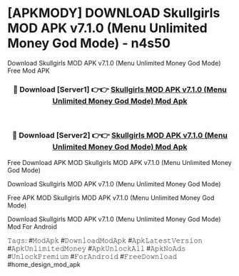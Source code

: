 # [APKMODY] DOWNLOAD Skullgirls MOD APK v7.1.0 (Menu Unlimited Money God Mode) - n4s50
Download Skullgirls MOD APK v7.1.0 (Menu Unlimited Money God Mode) Free Mod APK

<div align="center">
<h3>🔴 Download [Server1] 👉👉 <a href="https://apk-comot.site?title=Skullgirls_MOD_APK_v7.1.0_(Menu_Unlimited_Money_God_Mode)">Skullgirls MOD APK v7.1.0 (Menu Unlimited Money God Mode) Mod Apk</a></h3><br>

<h3>🔴 Download [Server2] 👉👉 <a href="https://apk-comot.site?title=Skullgirls_MOD_APK_v7.1.0_(Menu_Unlimited_Money_God_Mode)">Skullgirls MOD APK v7.1.0 (Menu Unlimited Money God Mode) Mod Apk</a></h3>
</div>


Free Download APK MOD Skullgirls MOD APK v7.1.0 (Menu Unlimited Money God Mode)

Download Skullgirls MOD APK v7.1.0 (Menu Unlimited Money God Mode) 

Free APK MOD Skullgirls MOD APK v7.1.0 (Menu Unlimited Money God Mode) 

Download Skullgirls MOD APK v7.1.0 (Menu Unlimited Money God Mode) Mod For Android

𝚃𝚊𝚐𝚜: #𝙼𝚘𝚍𝙰𝚙𝚔 #𝙳𝚘𝚠𝚗𝚕𝚘𝚊𝚍𝙼𝚘𝚍𝙰𝚙𝚔 #𝙰𝚙𝚔𝙻𝚊𝚝𝚎𝚜𝚝𝚅𝚎𝚛𝚜𝚒𝚘𝚗 #𝙰𝚙𝚔𝚄𝚗𝚕𝚒𝚖𝚒𝚝𝚎𝚍𝙼𝚘𝚗𝚎𝚢 #𝙰𝚙𝚔𝚄𝚗𝚕𝚘𝚌𝚔𝙰𝚕𝚕 #𝙰𝚙𝚔𝙽𝚘𝙰𝚍𝚜 #𝚄𝚗𝚕𝚘𝚌𝚔𝙿𝚛𝚎𝚖𝚒𝚞𝚖 #𝙵𝚘𝚛𝙰𝚗𝚍𝚛𝚘𝚒𝚍 #𝙵𝚛𝚎𝚎𝙳𝚘𝚠𝚗𝚕𝚘𝚊𝚍 #home_design_mod_apk